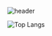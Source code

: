 ![header](https://capsule-render.vercel.app/api?type=soft&color=auto&height=300&section=header&text=SHARK%20IS%20CUTE!!!&fontSize=90)

![Top Langs](https://github-readme-stats.vercel.app/api/top-langs/?username=sharkSSS-dev&layout=compact)
